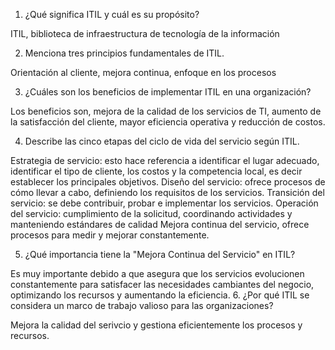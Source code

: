 1. ¿Qué significa ITIL y cuál es su propósito?

ITIL, biblioteca de infraestructura de tecnología de la información

2. Menciona tres principios fundamentales de ITIL.

Orientación al cliente, mejora continua, enfoque en los procesos

3. ¿Cuáles son los beneficios de implementar ITIL en una organización? 

Los beneficios son, mejora de la calidad de los servicios de TI, aumento de la satisfacción del cliente, mayor eficiencia operativa y reducción de costos.

4. Describe las cinco etapas del ciclo de vida del servicio según ITIL. 

Estrategia de servicio: esto hace referencia a identificar el lugar adecuado, identificar el tipo de cliente, los costos y la competencia local, es decir establecer los principales objetivos.
Diseño del servicio: ofrece procesos de cómo llevar a cabo, definiendo los requisitos de los servicios.
Transición del servicio: se debe contribuir, probar e implementar los servicios.
Operación del servicio: cumplimiento de la solicitud, coordinando actividades y manteniendo estándares de calidad
Mejora continua del servicio, ofrece procesos para medir y mejorar constantemente.

5. ¿Qué importancia tiene la "Mejora Continua del Servicio" en ITIL? 

Es muy importante debido a que asegura que los servicios evolucionen constantemente para satisfacer las necesidades cambiantes del negocio, optimizando los recursos y aumentando la eficiencia. 
6. ¿Por qué ITIL se considera un marco de trabajo valioso para las organizaciones?

Mejora la calidad del serivcio y gestiona eficientemente los procesos y recursos.

